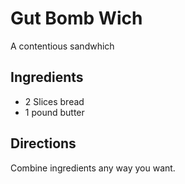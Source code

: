 # Gut Bomb Wich
A contentious sandwhich

## Ingredients
- 2 Slices bread
- 1 pound butter

## Directions
Combine ingredients any way you want.
